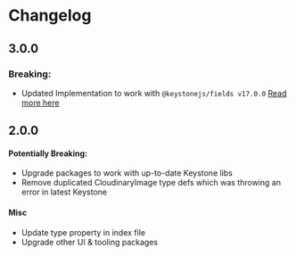 # Changelog

## 3.0.0

### Breaking:

- Updated Implementation to work with `@keystonejs/fields v17.0.0` [Read more here](https://github.com/keystonejs/keystone/blob/master/packages/fields/CHANGELOG.md#1700)

## 2.0.0

#### Potentially Breaking:

- Upgrade packages to work with up-to-date Keystone libs
- Remove duplicated CloudinaryImage type defs which was throwing an error in latest Keystone

#### Misc

- Update type property in index file
- Upgrade other UI & tooling packages
